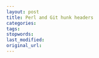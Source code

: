 ```yaml
---
layout: post
title: Perl and Git hunk headers
categories:
tags:
stopwords:
last_modified:
original_url: 
---
```


<!--more-->

